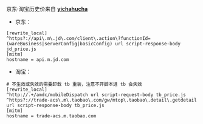 京东·淘宝历史价来自 **[yichahucha](https://github.com/yichahucha/surge/blob/master/README.md#surge)**  
* 京东：  
```properties
[rewrite_local]
^https?://api\.m\.jd\.com/client\.action\?functionId=(wareBusiness|serverConfig|basicConfig) url script-response-body jd_price.js
[mitm]
hostname = api.m.jd.com
```  
* 淘宝：  
```properties
# 不生效或失效的需要卸载 tb 重装，注意不开脚本进 tb 会失效
[rewrite_local]
^http://.+/amdc/mobileDispatch url script-request-body tb_price.js
^https?://trade-acs\.m\.taobao\.com/gw/mtop\.taobao\.detail\.getdetail url script-response-body tb_price.js
[mitm]
hostname = trade-acs.m.taobao.com
```
